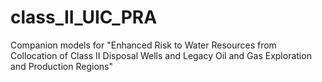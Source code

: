 # class_II_UIC_PRA
Companion models for "Enhanced Risk to Water Resources from Collocation of Class II Disposal Wells and Legacy Oil and Gas Exploration and Production Regions"
